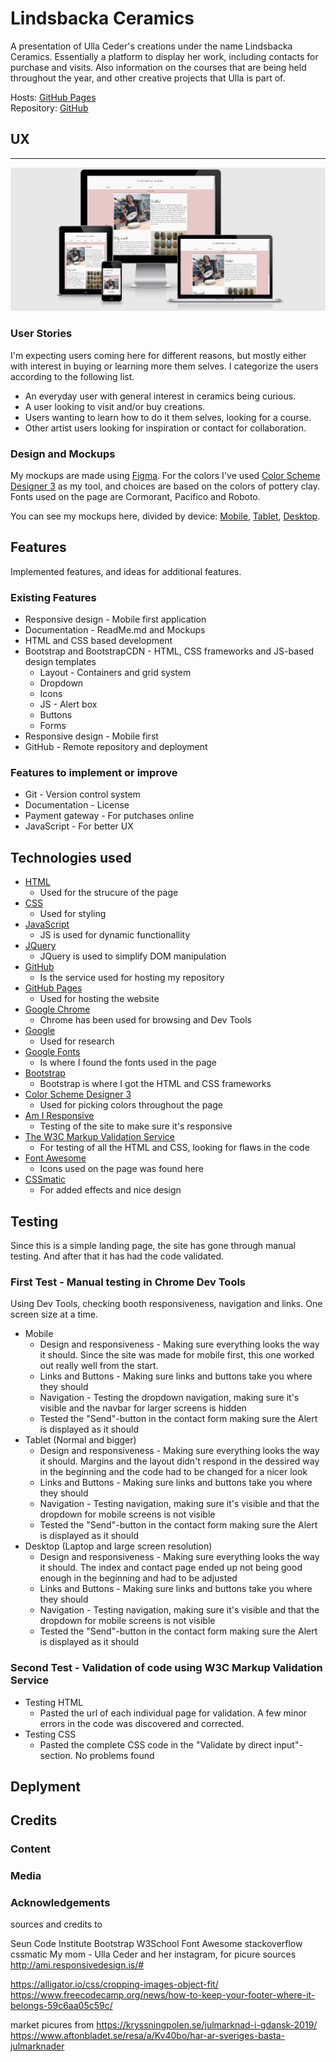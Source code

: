 # Lindsbacka Ceramics

A presentation of Ulla Ceder's creations under the name Lindsbacka Ceramics. Essentially a platform to display her work, including contacts for purchase and visits. Also information on the courses that are being held throughout the year, and other creative projects that Ulla is part of.

Hosts: [GitHub Pages](https://matsceder.github.io/first-milestone-project/index.html)  
Repository: [GitHub](https://github.com/matsceder/first-milestone-project)

## UX
------
![Display of responsiveness in different formats](documentation/responsive.png)

### User Stories
I'm expecting users coming here for different reasons, but mostly either with interest in buying or learning more them selves. I categorize the users according to the following list.
- An everyday user with general interest in ceramics being curious.
- A user looking to visit and/or buy creations.
- Users wanting to learn how to do it them selves, looking for a course.
- Other artist users looking for inspiration or contact for collaboration.

### Design and Mockups
My mockups are made using [Figma](http://www.figma.com). For the colors I've used [Color Scheme Designer 3](https://http://colorschemedesigner.com/csd-3.5/) as my tool, and choices are based on the colors of pottery clay. Fonts used on the page are Cormorant, Pacifico and Roboto.  

You can see my mockups here, divided by device: 
[Mobile](https://www.figma.com/file/Rs1JPq8VtGmXcZ8g5SUKJRJr/First-milestone-project?node-id=0%3A1),
[Tablet](https://www.figma.com/file/Rs1JPq8VtGmXcZ8g5SUKJRJr/First-milestone-project?node-id=1%3A10),
[Desktop](https://www.figma.com/file/Rs1JPq8VtGmXcZ8g5SUKJRJr/First-milestone-project?node-id=6%3A121).

## Features
Implemented features, and ideas for additional features.
### Existing Features
- Responsive design - Mobile first application
- Documentation - ReadMe.md and Mockups
- HTML and CSS based development
- Bootstrap and BootstrapCDN - HTML, CSS frameworks and JS-based design templates
    - Layout - Containers and grid system
    - Dropdown
    - Icons 
    - JS - Alert box
    - Buttons
    - Forms
- Responsive design - Mobile first
- GitHub - Remote repository and deployment

### Features to implement or improve
- Git - Version control system
- Documentation - License
- Payment gateway - For putchases online
- JavaScript - For better UX

## Technologies used
- [HTML](https://developer.mozilla.org/en-US/docs/Web/HTML)
    - Used for the strucure of the page
- [CSS](https://developer.mozilla.org/en-US/docs/Web/CSS)
    - Used for styling
- [JavaScript](https://www.javascript.com/)
    - JS is used for dynamic functionallity
- [JQuery](https://jquery.com)
    - JQuery is used to simplify DOM manipulation
- [GitHub](https://github.com/)
    - Is the service used for hosting my repository
- [GitHub Pages](https://pages.github.com/)
    - Used for hosting the website
- [Google Chrome](https://www.google.com/chrome/)
    - Chrome has been used for browsing and Dev Tools
- [Google](https://www.google.com/)
    - Used for research
- [Google Fonts](https://fonts.google.com/)
    - Is where I found the fonts used in the page
- [Bootstrap](https://getbootstrap.com/)
    - Bootstrap is where I got the HTML and CSS frameworks
- [Color Scheme Designer 3](https://http://colorschemedesigner.com/csd-3.5/)
    - Used for picking colors throughout the page
- [Am I Responsive](http://ami.responsivedesign.is)
    - Testing of the site to make sure it's responsive
- [The W3C Markup Validation Service](https://validator.w3.org/)
    - For testing of all the HTML and CSS, looking for flaws in the code
- [Font Awesome](https://fontawesome.com/)
    - Icons used on the page was found here
- [CSSmatic](https://cssmatic.com/)
    - For added effects and nice design

## Testing
Since this is a simple landing page, the site has gone through manual testing. And after that it has had the code validated.
### First Test - Manual testing in Chrome Dev Tools
Using Dev Tools, checking booth responsiveness, navigation and links. One screen size at a time.
- Mobile 
    - Design and responsiveness - Making sure everything looks the way it should. Since the site was made for mobile first, this one worked out really well from the start.
    - Links and Buttons - Making sure links and buttons take you where they should
    - Navigation - Testing the dropdown navigation, making sure it's visible and the navbar for larger screens is hidden
    - Tested the "Send"-button in the contact form making sure the Alert is displayed as it should
- Tablet (Normal and bigger)
    - Design and responsiveness - Making sure everything looks the way it should. Margins and the layout didn't respond in the dessired way in the beginning and the code had to be changed for a nicer look
    - Links and Buttons - Making sure links and buttons take you where they should
    - Navigation - Testing navigation, making sure it's visible and that the dropdown for mobile screens is not visible
    - Tested the "Send"-button in the contact form making sure the Alert is displayed as it should
- Desktop (Laptop and large screen resolution)
    - Design and responsiveness - Making sure everything looks the way it should. The index and contact page ended up not being good enough in the beginning and had to be adjusted
    - Links and Buttons - Making sure links and buttons take you where they should
    - Navigation - Testing navigation, making sure it's visible and that the dropdown for mobile screens is not visible
    - Tested the "Send"-button in the contact form making sure the Alert is displayed as it should

### Second Test - Validation of code using W3C Markup Validation Service
- Testing HTML
    - Pasted the url of each individual page for validation. A few minor errors in the code was discovered and corrected.
- Testing CSS
    - Pasted the complete CSS code in the "Validate by direct input"-section. No problems found

## Deplyment

## Credits

### Content

### Media

### Acknowledgements





sources and credits to

Seun
Code Institute
Bootstrap
W3School
Font Awesome
stackoverflow
cssmatic
My mom - Ulla Ceder and her instagram, for picure sources
http://ami.responsivedesign.is/#

https://alligator.io/css/cropping-images-object-fit/
https://www.freecodecamp.org/news/how-to-keep-your-footer-where-it-belongs-59c6aa05c59c/

market picures from 
https://kryssningpolen.se/julmarknad-i-gdansk-2019/
https://www.aftonbladet.se/resa/a/Kv40bo/har-ar-sveriges-basta-julmarknader



